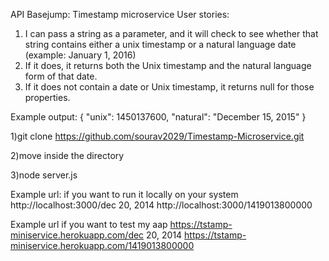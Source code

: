 API Basejump: Timestamp microservice
User stories:
1) I can pass a string as a parameter, and it will check to see whether that string contains either a unix timestamp or a natural language date (example: January 1, 2016)
2) If it does, it returns both the Unix timestamp and the natural language form of that date.
3) If it does not contain a date or Unix timestamp, it returns null for those properties.

Example output:
{ "unix": 1450137600, "natural": "December 15, 2015" }

1)git clone https://github.com/sourav2029/Timestamp-Microservice.git

2)move inside the directory

3)node server.js

Example url: if you want to run it locally on your system
http://localhost:3000/dec 20, 2014
http://localhost:3000/1419013800000

Example url if you want to test my aap
https://tstamp-miniservice.herokuapp.com/dec 20, 2014
https://tstamp-miniservice.herokuapp.com/1419013800000
